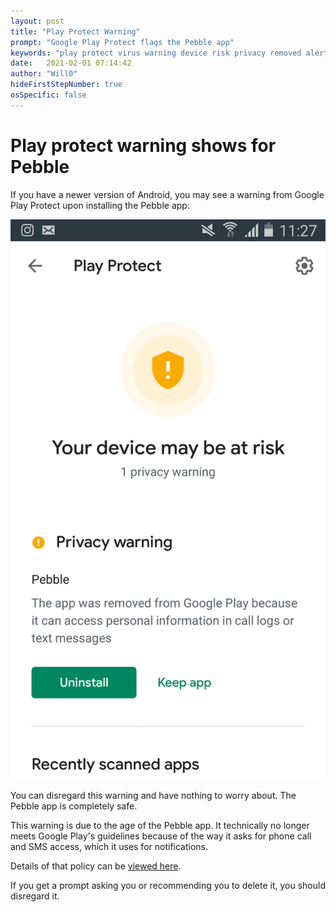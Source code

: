 ```yaml
---
layout: post
title: "Play Protect Warning"
prompt: "Google Play Protect flags the Pebble app"
keywords: "play protect virus warning device risk privacy removed alert danger uninstall"
date:   2021-02-01 07:14:42
author: "Will0"
hideFirstStepNumber: true
osSpecific: false
---
```


# Play protect warning shows for Pebble

If you have a newer version of Android, you may see a warning from Google Play Protect upon installing the Pebble app:

![](/images/misc/playprotect.png)

You can disregard this warning and have nothing to worry about. The Pebble app is completely safe.    

This warning is due to the age of the Pebble app. It technically no longer meets Google Play's guidelines because of the way it asks for phone call and SMS access, which it uses for notifications.    

Details of that policy can be [viewed here](https://support.google.com/googleplay/android-developer/answer/10208820).

If you get a prompt asking you or recommending you to delete it, you should disregard it.

